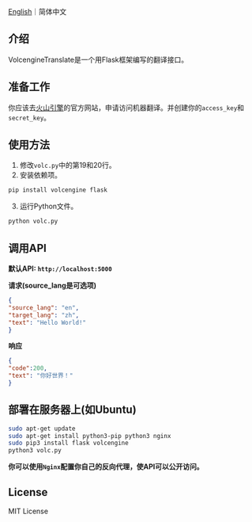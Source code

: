 
[English](https://github.com/missuo/VolcengineTranslate/blob/master/README.md)｜简体中文

## 介绍
VolcengineTranslate是一个用Flask框架编写的翻译接口。

## 准备工作
你应该去[火山引擎](https://www.volcengine.com/product/machine-translation)的官方网站，申请访问机器翻译。并创建你的`access_key`和`secret_key`。

## 使用方法
1. 修改`volc.py`中的第19和20行。
2. 安装依赖项。
```bash
pip install volcengine flask
```
3. 运行Python文件。
```bash
python volc.py
```
## 调用API
**默认API: `http://localhost:5000`**

**请求(source_lang是可选项)**
```json
{
"source_lang": "en",
"target_lang": "zh",
"text": "Hello World!"
}
```
**响应**
```json
{
"code":200,
"text": "你好世界！"
}
```
## 部署在服务器上(如Ubuntu)
```bash
sudo apt-get update
sudo apt-get install python3-pip python3 nginx
sudo pip3 install flask volcengine
python3 volc.py
```
**你可以使用`Nginx`配置你自己的反向代理，使API可以公开访问。**
## License
MIT License
